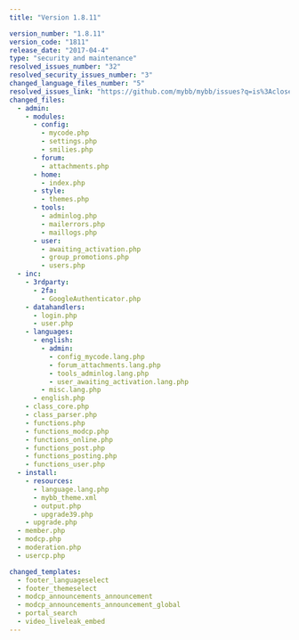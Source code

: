 ```yaml
---
title: "Version 1.8.11"

version_number: "1.8.11"
version_code: "1811"
release_date: "2017-04-4"
type: "security and maintenance"
resolved_issues_number: "32"
resolved_security_issues_number: "3"
changed_language_files_number: "5"
resolved_issues_link: "https://github.com/mybb/mybb/issues?q=is%3Aclosed+milestone%3A1.8.11"
changed_files:
  - admin:
    - modules:
      - config:
        - mycode.php
        - settings.php
        - smilies.php
      - forum:
        - attachments.php
      - home:
        - index.php
      - style:
        - themes.php
      - tools:
        - adminlog.php
        - mailerrors.php
        - maillogs.php
      - user:
        - awaiting_activation.php
        - group_promotions.php
        - users.php
  - inc:
    - 3rdparty:
      - 2fa:
        - GoogleAuthenticator.php
    - datahandlers:
      - login.php
      - user.php
    - languages:
      - english:
        - admin:
          - config_mycode.lang.php
          - forum_attachments.lang.php
          - tools_adminlog.lang.php
          - user_awaiting_activation.lang.php
        - misc.lang.php
      - english.php
    - class_core.php
    - class_parser.php
    - functions.php
    - functions_modcp.php
    - functions_online.php
    - functions_post.php
    - functions_posting.php
    - functions_user.php
  - install:
    - resources:
      - language.lang.php
      - mybb_theme.xml
      - output.php
      - upgrade39.php
    - upgrade.php
  - member.php
  - modcp.php
  - moderation.php
  - usercp.php

changed_templates:
  - footer_languageselect
  - footer_themeselect
  - modcp_announcements_announcement
  - modcp_announcements_announcement_global
  - portal_search
  - video_liveleak_embed
---
```

